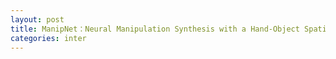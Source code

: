 ```yaml
---
layout: post
title: ManipNet：Neural Manipulation Synthesis with a Hand-Object Spatial Representation
categories: inter
---
```


